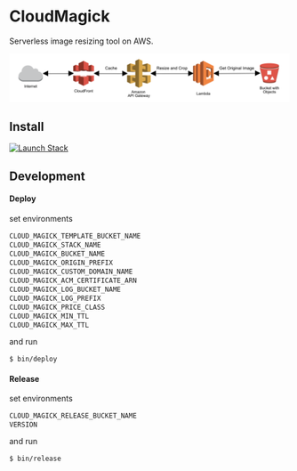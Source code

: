 # CloudMagick

Serverless image resizing tool on AWS.

![!architecture](./docs/images/architecture.png)

## Install

<a href="https://console.aws.amazon.com/cloudformation/home#/stacks/new?stackName=cloudmagick&amp;templateURL=https://s3-ap-northeast-1.amazonaws.com/public.pataiji.com/cloudmagick-v0.1.1.yml" target="_blank">
<img alt="Launch Stack" src="https://cdn.rawgit.com/buildkite/cloudformation-launch-stack-button-svg/master/launch-stack.svg">
</a>

## Development

#### Deploy

set environments
```
CLOUD_MAGICK_TEMPLATE_BUCKET_NAME
CLOUD_MAGICK_STACK_NAME
CLOUD_MAGICK_BUCKET_NAME
CLOUD_MAGICK_ORIGIN_PREFIX
CLOUD_MAGICK_CUSTOM_DOMAIN_NAME
CLOUD_MAGICK_ACM_CERTIFICATE_ARN
CLOUD_MAGICK_LOG_BUCKET_NAME
CLOUD_MAGICK_LOG_PREFIX
CLOUD_MAGICK_PRICE_CLASS
CLOUD_MAGICK_MIN_TTL
CLOUD_MAGICK_MAX_TTL
```

and run

```
$ bin/deploy
```

#### Release

set environments
```
CLOUD_MAGICK_RELEASE_BUCKET_NAME
VERSION
```

and run

```
$ bin/release
```
